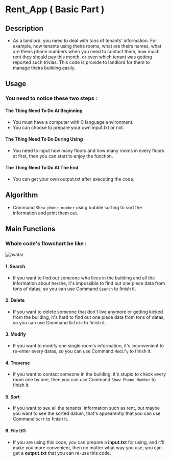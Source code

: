 # Rent_App ( Basic Part )

## Description
- As a landlord, you need to deal with tons of tenants' information. For example, how tenants using theirs rooms, what are theirs names, what are theirs phone numbers when you need to contact them, how much rent they should pay this month, or even which tenant was getting reported such trivias. This code is provide to landlord for them to manage theirs building easily.
## Usage
### You need to notice these two steps : 
#### The Thing Need To Do At Beginning
- You must have a computer with C language environment.
- You can choose to prepare your own input.txt or not.
#### The Thing Need To Do During Using
- You need to input how many floors and how many rooms in every floors at first, then you can start to enjoy the function.
#### The Thing Need To Do At The End
- You can get your own output.txt after executing the code.
## Algorithm
- Command `Show phone number` using bubble sorting to sort the information and print them out.
## Main Functions
### Whole code's flowchart be like :
![avatar](https://i.imgur.com/b0kyx5F.jpg)
#### 1. Search
- If you want to find out someone who lives in the building and all the information about he/she, it's impossible to find out one piece data from tons of datas, so you can use Command `Search` to finish it.
#### 2. Delete
- If you want to delete someone that don't live anymore or getting kicked from the building, it's hard to find out one piece data from tons of datas, so you can use Command `Delete` to finish it.
#### 3. Modify
- If you want to modify one single room's information, it's inconvenient to re-enter every datas, so you can use Command `Modify` to finish it.
#### 4. Traverse
- If you want to contact someone in the building, it's stupid to check every room one by one, then you can use Command `Show Phone Number` to finish it.
#### 5. Sort
- If you want to see all the tenants' information such as rent, but maybe you want to see the sorted datum, that's appearently that you can use Command `Sort` to finish it.
#### 6. File I/O
- If you are using this code, you can prepare a **input.txt** for using, and it'll make you more convenient, then no matter what way you use, you can get a **output.txt** that you can re-use this code.
